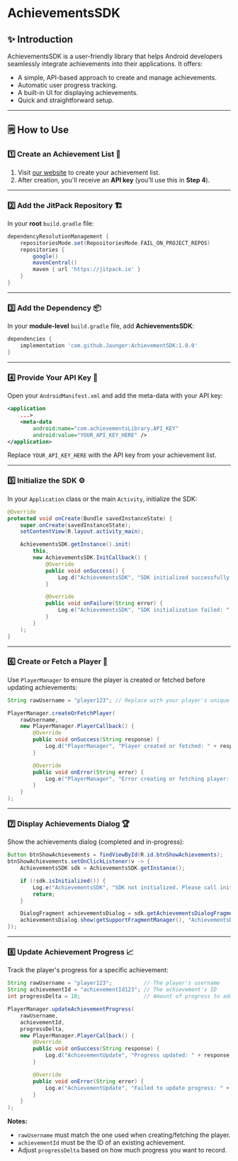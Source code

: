 # AchievementsSDK

## ✨ Introduction
AchievementsSDK is a user-friendly library that helps Android developers seamlessly integrate achievements into their applications. It offers:
- A simple, API-based approach to create and manage achievements.
- Automatic user progress tracking.
- A built-in UI for displaying achievements.
- Quick and straightforward setup.

---

## 🗒️ How to Use

### 1️⃣ Create an Achievement List 📝
1. Visit [our website](https://achievementapi.onrender.com) to create your achievement list.
2. After creation, you'll receive an **API key** (you'll use this in **Step 4**).

---

### 2️⃣ Add the JitPack Repository 🏗️
In your **root** `build.gradle` file:

~~~~groovy
dependencyResolutionManagement {
    repositoriesMode.set(RepositoriesMode.FAIL_ON_PROJECT_REPOS)
    repositories {
        google()
        mavenCentral()
        maven { url 'https://jitpack.io' }
    }
}
~~~~

---

### 3️⃣ Add the Dependency 📦
In your **module-level** `build.gradle` file, add **AchievementsSDK**:

~~~~groovy
dependencies {
    implementation 'com.github.Jaunger:AchievementSDK:1.0.0'
}
~~~~

---

### 4️⃣ Provide Your API Key 🔑
Open your `AndroidManifest.xml` and add the meta-data with your API key:

~~~~xml
<application
    ...>
    <meta-data
        android:name="com.achievementsLibrary.API_KEY"
        android:value="YOUR_API_KEY_HERE" />
</application>
~~~~

Replace `YOUR_API_KEY_HERE` with the API key from your achievement list.

---

### 5️⃣ Initialize the SDK ⚙️
In your `Application` class or the main `Activity`, initialize the SDK:

~~~~java
@Override
protected void onCreate(Bundle savedInstanceState) {
    super.onCreate(savedInstanceState);
    setContentView(R.layout.activity_main);

    AchievementsSDK.getInstance().init(
        this,
        new AchievementsSDK.InitCallback() {
            @Override
            public void onSuccess() {
                Log.d("AchievementsSDK", "SDK initialized successfully.");
            }

            @Override
            public void onFailure(String error) {
                Log.e("AchievementsSDK", "SDK initialization failed: " + error);
            }
        }
    );
}
~~~~

---

### 6️⃣ Create or Fetch a Player 👤
Use `PlayerManager` to ensure the player is created or fetched before updating achievements:

~~~~java
String rawUsername = "player123"; // Replace with your player's unique identifier

PlayerManager.createOrFetchPlayer(
    rawUsername,
    new PlayerManager.PlayerCallback() {
        @Override
        public void onSuccess(String response) {
            Log.d("PlayerManager", "Player created or fetched: " + response);
        }

        @Override
        public void onError(String error) {
            Log.e("PlayerManager", "Error creating or fetching player: " + error);
        }
    }
);
~~~~

---

### 7️⃣ Display Achievements Dialog 🏆
Show the achievements dialog (completed and in-progress):

~~~~java
Button btnShowAchievements = findViewById(R.id.btnShowAchievements);
btnShowAchievements.setOnClickListener(v -> {
    AchievementsSDK sdk = AchievementsSDK.getInstance();

    if (!sdk.isInitialized()) {
        Log.e("AchievementsSDK", "SDK not initialized. Please call init() first.");
        return;
    }

    DialogFragment achievementsDialog = sdk.getAchievementsDialogFragment();
    achievementsDialog.show(getSupportFragmentManager(), "AchievementsDialog");
});
~~~~

---

### 8️⃣ Update Achievement Progress 📈
Track the player's progress for a specific achievement:

~~~~java
String rawUsername = "player123";          // The player's username
String achievementId = "achievementId123"; // The achievement's ID
int progressDelta = 10;                    // Amount of progress to add

PlayerManager.updateAchievementProgress(
    rawUsername,
    achievementId,
    progressDelta,
    new PlayerManager.PlayerCallback() {
        @Override
        public void onSuccess(String response) {
            Log.d("AchievementUpdate", "Progress updated: " + response);
        }

        @Override
        public void onError(String error) {
            Log.e("AchievementUpdate", "Failed to update progress: " + error);
        }
    }
);
~~~~

**Notes:**
- `rawUsername` must match the one used when creating/fetching the player.
- `achievementId` must be the ID of an existing achievement.
- Adjust `progressDelta` based on how much progress you want to record.
